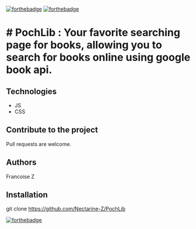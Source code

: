 [![forthebadge](https://forthebadge.com/images/badges/made-with-javascript.svg)](https://forthebadge.com) 
[![forthebadge](https://forthebadge.com/images/badges/uses-css.svg)](https://forthebadge.com)

# # PochLib : Your favorite searching page for books, allowing you to search for books online using google book api. 

## Technologies
- JS
- CSS 

## Contribute to the project

Pull requests are welcome.

## Authors

Francoise Z

## Installation
git clone https://github.com/Nectarine-Z/PochLib

[![forthebadge](https://forthebadge.com/images/badges/winter-is-coming.svg)](https://forthebadge.com)
